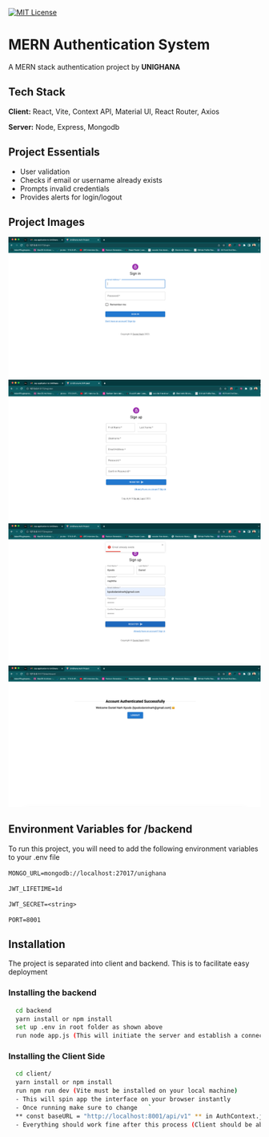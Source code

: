 [![MIT License](https://img.shields.io/badge/License-MIT-green.svg)](https://choosealicense.com/licenses/mit/)

# MERN Authentication System

A MERN stack authentication project by **UNIGHANA**

## Tech Stack

**Client:** React, Vite, Context API, Material UI, React Router, Axios

**Server:** Node, Express, Mongodb

## Project Essentials

- User validation
- Checks if email or username already exists
- Prompts invalid credentials
- Provides alerts for login/logout

## Project Images

<img src="./app-shots/signin.png">
<img src="./app-shots/signup-screen.png">
<img src="./app-shots/validation.png">
<img src="./app-shots/success-login.png">

## Environment Variables for /backend

To run this project, you will need to add the following environment variables to your .env file

`MONGO_URL=mongodb://localhost:27017/unighana`

`JWT_LIFETIME=1d`

`JWT_SECRET=<string>`

`PORT=8001`

## Installation

The project is separated into client and backend. This is to facilitate easy deployment

### Installing the backend

```bash
  cd backend
  yarn install or npm install
  set up .env in root folder as shown above
  run node app.js (This will initiate the server and establish a connection to your local mongodb once configured correctly)

```

### Installing the Client Side

```bash
  cd client/
  yarn install or npm install
  run npm run dev (Vite must be installed on your local machine)
  - This will spin app the interface on your browser instantly
  - Once running make sure to change   `
  ** const baseURL = "http://localhost:8001/api/v1" ** in AuthContext.js to match your backend port.
  - Everything should work fine after this process (Client should be able to talk to backend now)
```
